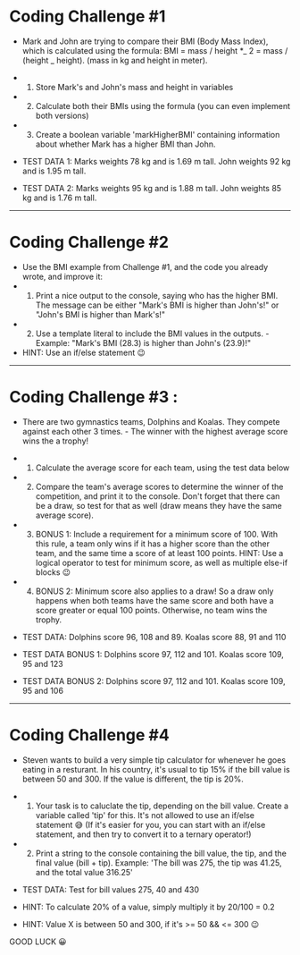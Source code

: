 # Coding Challenge #1

- Mark and John are trying to compare their BMI (Body Mass Index), which is calculated using the formula: BMI = mass / height \*_ 2 = mass / (height _ height). (mass in kg and height in meter).

- 1. Store Mark's and John's mass and height in variables
- 2. Calculate both their BMIs using the formula (you can even implement both versions)
- 3. Create a boolean variable 'markHigherBMI' containing information about whether Mark has a higher BMI than John.

- TEST DATA 1: Marks weights 78 kg and is 1.69 m tall. John weights 92 kg and is 1.95 m tall.
- TEST DATA 2: Marks weights 95 kg and is 1.88 m tall. John weights 85 kg and is 1.76 m tall.
<hr>

# Coding Challenge #2

- Use the BMI example from Challenge #1, and the code you already wrote, and improve it:
- 1. Print a nice output to the console, saying who has the higher BMI. The message can be either "Mark's BMI is higher than John's!" or "John's BMI is higher than Mark's!"
- 2. Use a template literal to include the BMI values in the outputs. - Example: "Mark's BMI (28.3) is higher than John's (23.9)!"
- HINT: Use an if/else statement 😉
<hr>

# Coding Challenge #3 :

- There are two gymnastics teams, Dolphins and Koalas. They compete against each other 3 times. - The winner with the highest average score wins the a trophy!

- 1. Calculate the average score for each team, using the test data below
- 2. Compare the team's average scores to determine the winner of the competition, and print it to the console. Don't forget that there can be a draw, so test for that as well (draw means they have the same average score).

- 3. BONUS 1: Include a requirement for a minimum score of 100. With this rule, a team only wins if it has a higher score than the other team, and the same time a score of at least 100 points. HINT: Use a logical operator to test for minimum score, as well as multiple else-if blocks 😉
- 4. BONUS 2: Minimum score also applies to a draw! So a draw only happens when both teams have the same score and both have a score greater or equal 100 points. Otherwise, no team wins the trophy.

- TEST DATA: Dolphins score 96, 108 and 89. Koalas score 88, 91 and 110
- TEST DATA BONUS 1: Dolphins score 97, 112 and 101. Koalas score 109, 95 and 123
- TEST DATA BONUS 2: Dolphins score 97, 112 and 101. Koalas score 109, 95 and 106
<hr>

# Coding Challenge #4

- Steven wants to build a very simple tip calculator for whenever he goes eating in a resturant. In his country, it's usual to tip 15% if the bill value is between 50 and 300. If the value is different, the tip is 20%.

- 1. Your task is to caluclate the tip, depending on the bill value. Create a variable called 'tip' for this. It's not allowed to use an if/else statement 😅 (If it's easier for you, you can start with an if/else statement, and then try to convert it to a ternary operator!)
- 2. Print a string to the console containing the bill value, the tip, and the final value (bill + tip). Example: 'The bill was 275, the tip was 41.25, and the total value 316.25'

- TEST DATA: Test for bill values 275, 40 and 430

- HINT: To calculate 20% of a value, simply multiply it by 20/100 = 0.2
- HINT: Value X is between 50 and 300, if it's >= 50 && <= 300 😉

GOOD LUCK 😀
